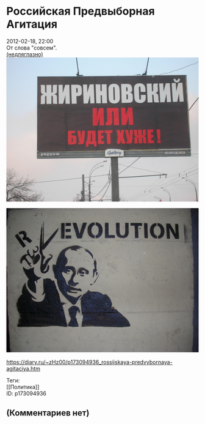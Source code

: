Российская Предвыборная Агитация
================================

  
2012-02-18, 22:00  
 От слова "совсем".   
  [(недляглазно)](https://zHz00.diary.ru/p173094936.htm?index=1#linkmore173094936m1)      
  ![](pics/0f363926a81a.png)   
   
 ![](pics/bae799920b7f.png)      
  
<https://diary.ru/~zHz00/p173094936_rossijskaya-predvybornaya-agitaciya.htm>  
  
Теги:  
[[Политика]]  
ID: p173094936  


(Комментариев нет)
------------------
